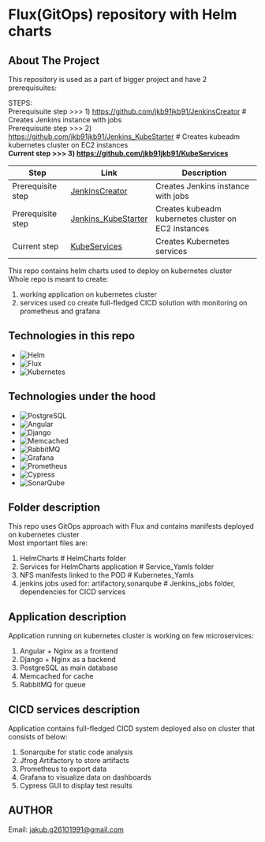 # Flux(GitOps) repository with Helm charts
<a name="readme-top"></a>  

<!-- ABOUT THE PROJECT -->
## About The Project  
This repository is used as a part of bigger project and have 2 prerequisuites:  


STEPS:  
Prerequisuite step >>>  1) https://github.com/jkb91jkb91/JenkinsCreator  # Creates Jenkins instance with jobs  
Prerequisuite step >>> 2) https://github.com/jkb91jkb91/Jenkins_KubeStarter  # Creates kubeadm kubernetes cluster on EC2 instances  
**Current step  >>> 3) https://github.com/jkb91jkb91/KubeServices**

| Step              | Link                                                                                          | Description                                             |
|-------------------|-----------------------------------------------------------------------------------------------|---------------------------------------------------------|
| Prerequisite step | [JenkinsCreator](https://github.com/jkb91jkb91/JenkinsCreator)                                | Creates Jenkins instance with jobs                      |
| Prerequisite step | [Jenkins_KubeStarter](https://github.com/jkb91jkb91/Jenkins_KubeStarter)                      | Creates kubeadm kubernetes cluster on EC2 instances     |
| Current step      | [KubeServices](https://github.com/jkb91jkb91/KubeServices)                                    | Creates Kubernetes services                             |


This repo contains helm charts used to deploy on kubernetes cluster  
Whole repo is meant to create:  
1) working application on kubernetes cluster
2) services used co create full-fledged CICD solution with monitoring on prometheus and grafana
   
<!-- TECHNOLOGIES -->
## Technologies in this repo
* ![Helm](https://img.shields.io/badge/Helm-0F1689?style=for-the-badge&logo=helm&logoColor=white)
* ![Flux](https://img.shields.io/badge/Flux-023042?style=for-the-badge&logo=flux&logoColor=white)
* ![Kubernetes](https://img.shields.io/badge/Kubernetes-326CE5?style=for-the-badge&logo=kubernetes&logoColor=white)

## Technologies under the hood
* ![PostgreSQL](https://img.shields.io/badge/PostgreSQL-336791?style=for-the-badge&logo=postgresql&logoColor=white)
* ![Angular](https://img.shields.io/badge/Angular-DD0031?style=for-the-badge&logo=angular&logoColor=white)
* ![Django](https://img.shields.io/badge/Django-092E20?style=for-the-badge&logo=django&logoColor=white)
* ![Memcached](https://img.shields.io/badge/Memcached-5EAF34?style=for-the-badge&logo=memcached&logoColor=white)
* ![RabbitMQ](https://img.shields.io/badge/RabbitMQ-FF6600?style=for-the-badge&logo=rabbitmq&logoColor=white)
* ![Grafana](https://img.shields.io/badge/Grafana-F46800?style=for-the-badge&logo=grafana&logoColor=white)
* ![Prometheus](https://img.shields.io/badge/Prometheus-E6522C?style=for-the-badge&logo=prometheus&logoColor=white)
* ![Cypress](https://img.shields.io/badge/Cypress-17202C?style=for-the-badge&logo=cypress&logoColor=white)
* ![SonarQube](https://img.shields.io/badge/SonarQube-4E9BCD?style=for-the-badge&logo=sonarqube&logoColor=white)

<!-- FOLDER DESCRIPTION -->
## Folder description  
This repo uses GitOps approach with Flux and contains manifests deployed on kubernetes cluster  
Most important files are:  
1) HelmCharts  # HelmCharts folder  
2) Services for HelmCharts application  # Service_Yamls  folder  
3) NFS manifests linked to the POD # Kubernetes_Yamls  
4) jenkins jobs used for: artifactory,sonarqube  # Jenkins_jobs folder, dependencies for CICD services  

<!-- APPLICATION DESCRIPTION -->
## Application description
Application running on kubernetes cluster is working on few microservices:  
1) Angular + Nginx as a frontend  
2) Django + Nginx as a backend  
3) PostgreSQL as main database  
4) Memcached for cache  
5) RabbitMQ for queue  

<!-- CICD SERVICES DESCRIPTION -->
## CICD services description  
Application contains full-fledged CICD system deployed also on cluster that consists of below:   
1) Sonarqube for static code analysis  
2) Jfrog Artifactory to store artifacts  
3) Prometheus to export data  
4) Grafana to visualize data on dashboards  
5) Cypress GUI to display test results  

<!-- AUTHOR -->
## AUTHOR
Email: jakub.g26101991@gmail.com
